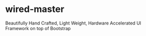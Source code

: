 # wired-master
Beautifully Hand Crafted, Light Weight, Hardware Accelerated UI Framework on top of Bootstrap
